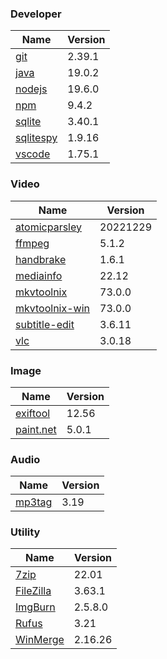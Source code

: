 
### Developer
Name                                                                       | Version
----                                                                       | -------
[git](https://github.com/git-for-windows/git/releases)                     | 2.39.1
[java](https://www.oracle.com/java/technologies/downloads/)                | 19.0.2
[nodejs](https://nodejs.org/en/download/current/)                          | 19.6.0
[npm](https://github.com/npm/cli)                                          | 9.4.2
[sqlite](http://www.sqlite.org/download.html)                              | 3.40.1
[sqlitespy](http://www.yunqa.de/delphi/doku.php/products/sqlitespy/index)  | 1.9.16
[vscode](https://code.visualstudio.com/updates)                            | 1.75.1

### Video
Name                                                                       | Version
----                                                                       | -------
[atomicparsley](https://github.com/wez/atomicparsley)                      | 20221229
[ffmpeg](http://www.ffmpeg.org/download.html)                              | 5.1.2
[handbrake](http://handbrake.fr/downloads.php)                             | 1.6.1
[mediainfo](http://mediaarea.net/us/MediaInfo/Download/Windows)            | 22.12
[mkvtoolnix](https://mkvtoolnix.download/downloads.html)                   | 73.0.0
[mkvtoolnix-win](http://www.fosshub.com/MKVToolNix.html)                   | 73.0.0
[subtitle-edit](https://github.com/SubtitleEdit/subtitleedit/releases)     | 3.6.11
[vlc](https://www.videolan.org/vlc/download-windows.html)                  | 3.0.18

### Image
Name                                                                       | Version
----                                                                       | -------
[exiftool](http://www.sno.phy.queensu.ca/~phil/exiftool/)                  | 12.56
[paint.net](http://www.getpaint.net/download.html)                         | 5.0.1

### Audio
Name                                                                       | Version
----                                                                       | -------
[mp3tag](http://www.mp3tag.de/en/download.html)                            | 3.19

### Utility
Name                                                                       | Version
----                                                                       | -------
[7zip](http://www.7-zip.org/download.html)                                 | 22.01
[FileZilla](https://filezilla-project.org/download.php?show_all=1)         | 3.63.1
[ImgBurn](http://www.imgburn.com/index.php?act=download)                   | 2.5.8.0
[Rufus](https://github.com/pbatard/rufus/releases)                         | 3.21
[WinMerge](http://winmerge.org/downloads/)                                 | 2.16.26
